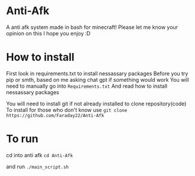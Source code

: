 # Anti-Afk
A anti afk system made in bash for minecraft!
Please let me know your opinion on this
I hope you enjoy :D

# How to install
First look in requirements.txt to install nessassary packages
Before you try pip or smth, based on me asking chat gpt if something would work
You will need to manually go into ```Requirements.txt```
And read how to install nessassary packages

You will need to install git if not already installed to clone repository(code)
To install for those who don't know use ```git clone https://github.com/Faraday22/Anti-Afk```

# To run
cd into anti afk
```cd Anti-Afk```

and run ```./main_script.sh```



